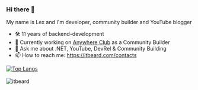 ### Hi there 👋 
My name is Lex and I'm developer, community builder and YouTube blogger 

- 🛠 11 years of backend-development
- 🔭 Currently working on [Anywhere Club](https://aw.club) as a Community Builder
- 💬 Ask me about .NET, YouTube, DevRel & Community Building
- 📫 How to reach me: https://itbeard.com/contacts

[![Top Langs](https://github-readme-stats.vercel.app/api/top-langs/?username=itbeard&hide=html&layout=compact)](https://github.com/MussaPortfolio)
<br/><br/>
<img align="left" src="https://komarev.com/ghpvc/?username=itbeard&label=Profile%20Views%20&color=AC1F21&style=flat-square" alt="itbeard" />
